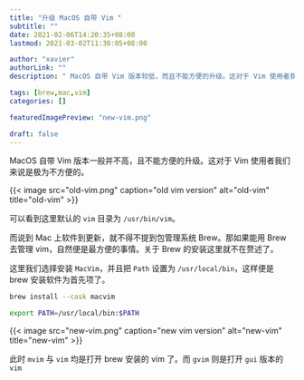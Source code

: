 ```yaml
---
title: "升级 MacOS 自带 Vim "
subtitle: ""
date: 2021-02-06T14:20:35+08:00
lastmod: 2021-03-02T11:30:05+08:00

author: "xavier"
authorLink: ""
description: " MacOS 自带 Vim 版本较低，而且不能方便的升级。这对于 Vim 使用者我们来说是极为不方便的。"

tags: [brew,mac,vim]
categories: []

featuredImagePreview: "new-vim.png"

draft: false
---
```


<!--more-->

MacOS 自带 Vim 版本一般并不高，且不能方便的升级。这对于 Vim 使用者我们来说是极为不方便的。

{{< image src="old-vim.png" caption="old vim version" alt="old-vim" title="old-vim" >}}

可以看到这里默认的 `vim` 目录为 `/usr/bin/vim`。

而说到 Mac 上软件到更新，就不得不提到包管理系统 Brew。那如果能用 Brew 去管理 vim，自然便是最方便的事情。关于 Brew 的安装这里就不在赘述了。

这里我们选择安装 `MacVim`，并且把 `Path` 设置为 `/usr/local/bin`，这样便是 brew 安装软件为首先项了。

``` bash
brew install --cask macvim

export PATH=/usr/local/bin:$PATH
```

{{< image src="new-vim.png" caption="new vim version" alt="new-vim" title="new-vim" >}}

此时 `mvim` 与 `vim` 均是打开 brew 安装的 vim 了。而 `gvim` 则是打开 `gui` 版本的 `vim`
